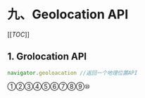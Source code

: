 # 九、Geolocation API

[[_TOC_]]

## 1. Grolocation API

```javascript
navigator.geoloacation //返回一个地理位置API
```

①②③④⑤⑥⑦⑧⑨⑩

